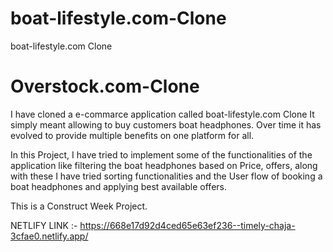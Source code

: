 # boat-lifestyle.com-Clone
boat-lifestyle.com Clone

# Overstock.com-Clone
I have cloned a e-commarce application called boat-lifestyle.com Clone It simply meant allowing to buy customers boat headphones. Over time it has evolved to provide multiple benefits on one platform for all.

In this Project, I have tried to implement some of the functionalities of the application like filtering the boat headphones based on Price, offers, along with these I have tried sorting functionalities and the User flow of booking a boat headphones and applying best available offers.

This is a Construct Week Project.

NETLIFY LINK :-    https://668e17d92d4ced65e63ef236--timely-chaja-3cfae0.netlify.app/
